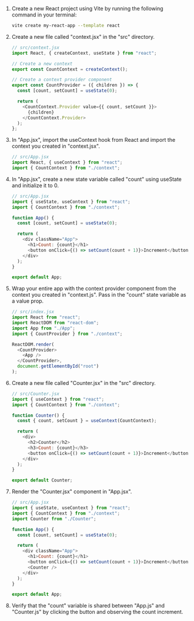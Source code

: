 1. Create a new React project using Vite by running the following command in your terminal:

   ```bash
   vite create my-react-app --template react
   ```

1. Create a new file called "context.jsx" in the "src" directory.

   ```js
   // src/context.jsx
   import React, { createContext, useState } from "react";

   // Create a new context
   export const CountContext = createContext();

   // Create a context provider component
   export const CountProvider = ({ children }) => {
     const [count, setCount] = useState(0);

     return (
       <CountContext.Provider value={{ count, setCount }}>
         {children}
       </CountContext.Provider>
     );
   };
   ```

1. In "App.jsx", import the useContext hook from React and import the context you created in "context.jsx".

   ```javascript
   // src/App.jsx
   import React, { useContext } from "react";
   import { CountContext } from "./context";
   ```

1. In "App.jsx", create a new state variable called "count" using useState and initialize it to 0.

   ```javascript
   // src/App.jsx
   import { useState, useContext } from "react";
   import { CountContext } from "./context";

   function App() {
     const [count, setCount] = useState(0);

     return (
       <div className="App">
         <h1>Count: {count}</h1>
         <button onClick={() => setCount(count + 1)}>Increment</button>
       </div>
     );
   }

   export default App;
   ```

1. Wrap your entire app with the context provider component from the context you created in "context.js". Pass in the "count" state variable as a value prop.

   ```javascript
   // src/index.jsx
   import React from "react";
   import ReactDOM from "react-dom";
   import App from "./App";
   import { CountProvider } from "./context";

   ReactDOM.render(
     <CountProvider>
       <App />
     </CountProvider>,
     document.getElementById("root")
   );
   ```

1. Create a new file called "Counter.jsx" in the "src" directory.

   ```javascript
   // src/Counter.jsx
   import { useContext } from "react";
   import { CountContext } from "./context";

   function Counter() {
     const { count, setCount } = useContext(CountContext);

     return (
       <div>
         <h2>Counter</h2>
         <h3>Count: {count}</h3>
         <button onClick={() => setCount(count + 1)}>Increment</button>
       </div>
     );
   }

   export default Counter;
   ```

1. Render the "Counter.jsx" component in "App.jsx".

   ```javascript
   // src/App.jsx
   import { useState, useContext } from "react";
   import { CountContext } from "./context";
   import Counter from "./Counter";

   function App() {
     const [count, setCount] = useState(0);

     return (
       <div className="App">
         <h1>Count: {count}</h1>
         <button onClick={() => setCount(count + 1)}>Increment</button>
         <Counter />
       </div>
     );
   }

   export default App;
   ```

1. Verify that the "count" variable is shared between "App.js" and "Counter.js" by clicking the button and observing the count increment.
